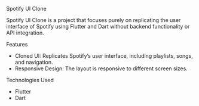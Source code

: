 Spotify UI Clone

Spotify UI Clone is a project that focuses purely on replicating the user interface of Spotify using Flutter and Dart without backend functionality or API integration.

 Features
- Cloned UI: Replicates Spotify’s user interface, including playlists, songs, and navigation.
- Responsive Design: The layout is responsive to different screen sizes.

 Technologies Used
- Flutter
- Dart